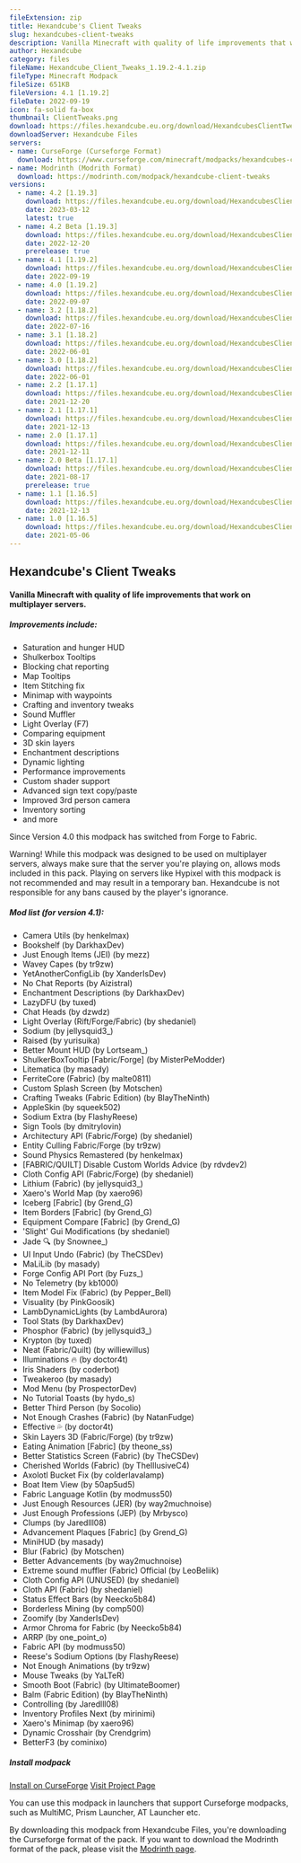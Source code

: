 ```yaml
---
fileExtension: zip
title: Hexandcube's Client Tweaks
slug: hexandcubes-client-tweaks
description: Vanilla Minecraft with quality of life improvements that work on multiplayer servers.
author: Hexandcube
category: files
fileName: Hexandcube_Client_Tweaks_1.19.2-4.1.zip
fileType: Minecraft Modpack
fileSize: 651KB
fileVersion: 4.1 [1.19.2]
fileDate: 2022-09-19
icon: fa-solid fa-box
thumbnail: ClientTweaks.png
download: https://files.hexandcube.eu.org/download/HexandcubesClientTweaks/Hexandcube_Client_Tweaks_1.19.2-4.1.zip
downloadServer: Hexandcube Files
servers:
- name: CurseForge (Curseforge Format)
  download: https://www.curseforge.com/minecraft/modpacks/hexandcubes-client-tweaks
- name: Modrinth (Modrith Format)
  download: https://modrinth.com/modpack/hexandcube-client-tweaks
versions:
  - name: 4.2 [1.19.3]
    download: https://files.hexandcube.eu.org/download/HexandcubesClientTweaks/Hexandcube_Client_Tweaks_1.19.3-4.2.zip
    date: 2023-03-12
    latest: true
  - name: 4.2 Beta [1.19.3]
    download: https://files.hexandcube.eu.org/download/HexandcubesClientTweaks/Hexandcube_Client_Tweaks_1.19.3-4.2_Beta.zip
    date: 2022-12-20
    prerelease: true
  - name: 4.1 [1.19.2]
    download: https://files.hexandcube.eu.org/download/HexandcubesClientTweaks/Hexandcube_Client_Tweaks_1.19.2-4.1.zip
    date: 2022-09-19
  - name: 4.0 [1.19.2]
    download: https://files.hexandcube.eu.org/download/HexandcubesClientTweaks/Hexandcube_Client_Tweaks_1.19.2-4.0.zip
    date: 2022-09-07
  - name: 3.2 [1.18.2]
    download: https://files.hexandcube.eu.org/download/HexandcubesClientTweaks/Hexandcube_Client_Tweaks_1.18.2-3.2.zip
    date: 2022-07-16
  - name: 3.1 [1.18.2]
    download: https://files.hexandcube.eu.org/download/HexandcubesClientTweaks/Hexandcube_Client_Tweaks_1.18.2-3.1.zip
    date: 2022-06-01
  - name: 3.0 [1.18.2]
    download: https://files.hexandcube.eu.org/download/HexandcubesClientTweaks/Hexandcube_Client_Tweaks_1.18.2-3.0.zip
    date: 2022-06-01
  - name: 2.2 [1.17.1]
    download: https://files.hexandcube.eu.org/download/HexandcubesClientTweaks/Hexandcube_Client_Tweaks_1.17.1-2.2.zip
    date: 2021-12-20
  - name: 2.1 [1.17.1]
    download: https://files.hexandcube.eu.org/download/HexandcubesClientTweaks/Hexandcube_Client_Tweaks_1.17.1-2.1.zip
    date: 2021-12-13
  - name: 2.0 [1.17.1]
    download: https://files.hexandcube.eu.org/download/HexandcubesClientTweaks/Hexandcube_Client_Tweaks_1.17.1-2.0.zip
    date: 2021-12-11
  - name: 2.0 Beta [1.17.1]
    download: https://files.hexandcube.eu.org/download/HexandcubesClientTweaks/Hexandcube_Client_Tweaks_1.17.1-2.0_Beta.zip
    date: 2021-08-17
    prerelease: true
  - name: 1.1 [1.16.5]
    download: https://files.hexandcube.eu.org/download/HexandcubesClientTweaks/Hexandcube_Client_Tweaks_1.16.5-1.1.zip
    date: 2021-12-13
  - name: 1.0 [1.16.5]
    download: https://files.hexandcube.eu.org/download/HexandcubesClientTweaks/Hexandcube_Client_Tweaks_1.16.5-1.0.zip
    date: 2021-05-06
---
```


## Hexandcube's Client Tweaks
#### Vanilla Minecraft with quality of life improvements that work on multiplayer servers.

##### Improvements include:

* Saturation and hunger HUD
* Shulkerbox Tooltips
* Blocking chat reporting
* Map Tooltips
* Item Stitching fix
* Minimap with waypoints
* Crafting and inventory tweaks
* Sound Muffler
* Light Overlay (F7)
* Comparing equipment
* 3D skin layers
* Enchantment descriptions
* Dynamic lighting
* Performance improvements
* Custom shader support
* Advanced sign text copy/paste
* Improved 3rd person camera
* Inventory sorting
* and more

Since Version 4.0 this modpack has switched from Forge to Fabric.

Warning! While this modpack was designed to be used on multiplayer servers, always make sure that the server you're
playing on, allows mods included in this pack. Playing on servers like Hypixel with this modpack is not recommended and may result
in a temporary ban. Hexandcube is not responsible for any bans caused by the player's ignorance.

##### Mod list (for version 4.1):

* Camera Utils (by henkelmax)
* Bookshelf (by DarkhaxDev)
* Just Enough Items (JEI) (by mezz)
* Wavey Capes (by tr9zw)
* YetAnotherConfigLib (by XanderIsDev)
* No Chat Reports (by Aizistral)
* Enchantment Descriptions (by DarkhaxDev)
* LazyDFU (by tuxed)
* Chat Heads (by dzwdz)
* Light Overlay (Rift/Forge/Fabric) (by shedaniel)
* Sodium (by jellysquid3_)
* Raised (by yurisuika)
* Better Mount HUD (by Lortseam_)
* ShulkerBoxTooltip \[Fabric/Forge] (by MisterPeModder)
* Litematica (by masady)
* FerriteCore (Fabric) (by malte0811)
* Custom Splash Screen (by Motschen)
* Crafting Tweaks (Fabric Edition) (by BlayTheNinth)
* AppleSkin (by squeek502)
* Sodium Extra (by FlashyReese)
* Sign Tools (by dmitrylovin)
* Architectury API (Fabric/Forge) (by shedaniel)
* Entity Culling Fabric/Forge (by tr9zw)
* Sound Physics Remastered (by henkelmax)
* \[FABRIC/QUILT] Disable Custom Worlds Advice (by rdvdev2)
* Cloth Config API (Fabric/Forge) (by shedaniel)
* Lithium (Fabric) (by jellysquid3_)
* Xaero's World Map (by xaero96)
* Iceberg \[Fabric] (by Grend_G)
* Item Borders \[Fabric] (by Grend_G)
* Equipment Compare \[Fabric] (by Grend_G)
* 'Slight' Gui Modifications (by shedaniel)
* Jade 🔍 (by Snownee_)
* UI Input Undo (Fabric) (by TheCSDev)
* MaLiLib (by masady)
* Forge Config API Port (by Fuzs_)
* No Telemetry (by kb1000)
* Item Model Fix (Fabric) (by Pepper_Bell)
* Visuality (by PinkGoosik)
* LambDynamicLights (by LambdAurora)
* Tool Stats (by DarkhaxDev)
* Phosphor (Fabric) (by jellysquid3_)
* Krypton (by tuxed)
* Neat (Fabric/Quilt) (by williewillus)
* Illuminations 🔥 (by doctor4t)
* Iris Shaders (by coderbot)
* Tweakeroo (by masady)
* Mod Menu (by ProspectorDev)
* No Tutorial Toasts (by hydo_s)
* Better Third Person (by Socolio)
* Not Enough Crashes (Fabric) (by NatanFudge)
* Effective 💦 (by doctor4t)
* Skin Layers 3D (Fabric/Forge) (by tr9zw)
* Eating Animation \[Fabric] (by theone_ss)
* Better Statistics Screen (Fabric) (by TheCSDev)
* Cherished Worlds (Fabric) (by TheIllusiveC4)
* Axolotl Bucket Fix (by colderlavalamp)
* Boat Item View (by 50ap5ud5)
* Fabric Language Kotlin (by modmuss50)
* Just Enough Resources (JER) (by way2muchnoise)
* Just Enough Professions (JEP) (by Mrbysco)
* Clumps (by Jaredlll08)
* Advancement Plaques \[Fabric] (by Grend_G)
* MiniHUD (by masady)
* Blur (Fabric) (by Motschen)
* Better Advancements (by way2muchnoise)
* Extreme sound muffler (Fabric) Official (by LeoBeliik)
* Cloth Config API (UNUSED) (by shedaniel)
* Cloth API (Fabric) (by shedaniel)
* Status Effect Bars (by Neecko5b84)
* Borderless Mining (by comp500)
* Zoomify (by XanderIsDev)
* Armor Chroma for Fabric (by Neecko5b84)
* ARRP (by one_point_o)
* Fabric API (by modmuss50)
* Reese's Sodium Options (by FlashyReese)
* Not Enough Animations (by tr9zw)
* Mouse Tweaks (by YaLTeR)
* Smooth Boot (Fabric) (by UltimateBoomer)
* Balm (Fabric Edition) (by BlayTheNinth)
* Controlling (by Jaredlll08)
* Inventory Profiles Next (by mirinimi)
* Xaero's Minimap (by xaero96)
* Dynamic Crosshair (by Crendgrim)
* BetterF3 (by cominixo)

##### Install modpack

<a class="btn btn-inverted" href="https://www.curseforge.com/minecraft/modpacks/hexandcubes-client-tweaks/download/3996942?client=y" target="_blank"><i class="fas fa-fire"></i> Install on CurseForge</a>
<a class="btn" href="https://www.curseforge.com/minecraft/modpacks/hexandcubes-client-tweaks" target="_blank"><i class="fas fa-external-link-alt"></i> Visit Project Page</a>

You can use this modpack in launchers that support Curseforge modpacks, such as MultiMC, Prism Launcher, AT Launcher etc.

By downloading this modpack from Hexandcube Files, you're downloading the Curseforge format of the pack.
If you want to download the Modrinth format of the pack, please visit the [Modrinth page](https://modrinth.com/modpack/hexandcube-client-tweaks).
